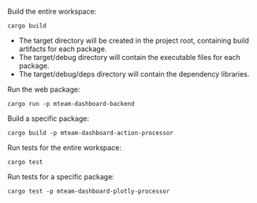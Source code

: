 Build the entire workspace:

```shell
cargo build
```

* The target directory will be created in the project root, containing build artifacts for each package.
* The target/debug directory will contain the executable files for each package.
* The target/debug/deps directory will contain the dependency libraries.

Run the web package:

```shell
cargo run -p mteam-dashboard-backend
```

Build a specific package:

```shell
cargo build -p mteam-dashboard-action-processor
```

Run tests for the entire workspace:

```shell
cargo test
```

Run tests for a specific package:

```shell
cargo test -p mteam-dashboard-plotly-processor
```
